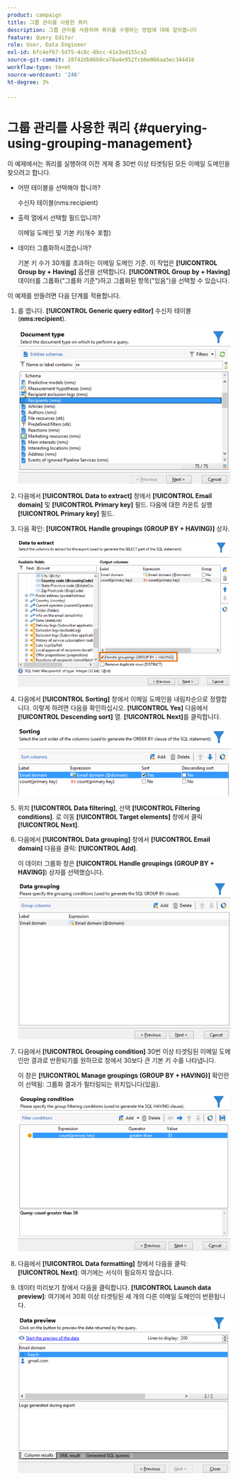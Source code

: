 ```yaml
---
product: campaign
title: 그룹 관리를 사용한 쿼리
description: 그룹 관리를 사용하여 쿼리를 수행하는 방법에 대해 알아봅니다
feature: Query Editor
role: User, Data Engineer
exl-id: 6fc4ef67-5d75-4c8c-8bcc-41e3ed155ca2
source-git-commit: 28742db06b9ca78a4e952fcb0e066aa5ec344416
workflow-type: tm+mt
source-wordcount: '246'
ht-degree: 3%

---
```


# 그룹 관리를 사용한 쿼리 {#querying-using-grouping-management}



이 예제에서는 쿼리를 실행하여 이전 게재 중 30번 이상 타겟팅된 모든 이메일 도메인을 찾으려고 합니다.

* 어떤 테이블을 선택해야 합니까?

  수신자 테이블(nms:recipient)

* 출력 열에서 선택할 필드입니까?

  이메일 도메인 및 기본 키(개수 포함)

* 데이터 그룹화하시겠습니까?

  기본 키 수가 30개를 초과하는 이메일 도메인 기준. 이 작업은 **[!UICONTROL Group by + Having]** 옵션을 선택합니다. **[!UICONTROL Group by + Having]** 데이터를 그룹화(&quot;그룹화 기준&quot;)하고 그룹화된 항목(&quot;있음&quot;)을 선택할 수 있습니다.

이 예제를 만들려면 다음 단계를 적용합니다.

1. 를 엽니다. **[!UICONTROL Generic query editor]** 수신자 테이블(**nms:recipient**).

   ![](assets/query_editor_02.png)

1. 다음에서 **[!UICONTROL Data to extract]** 창에서 **[!UICONTROL Email domain]** 및 **[!UICONTROL Primary key]** 필드. 다음에 대한 카운트 실행 **[!UICONTROL Primary key]** 필드.

1. 다음 확인: **[!UICONTROL Handle groupings (GROUP BY + HAVING)]** 상자.

   ![](assets/query_editor_nveau_29.png)

1. 다음에서 **[!UICONTROL Sorting]** 창에서 이메일 도메인을 내림차순으로 정렬합니다. 이렇게 하려면 다음을 확인하십시오. **[!UICONTROL Yes]** 다음에서 **[!UICONTROL Descending sort]** 열. **[!UICONTROL Next]**&#x200B;를 클릭합니다.

   ![](assets/query_editor_nveau_70.png)

1. 위치 **[!UICONTROL Data filtering]**, 선택 **[!UICONTROL Filtering conditions]**. 로 이동 **[!UICONTROL Target elements]** 창에서 클릭 **[!UICONTROL Next]**.
1. 다음에서 **[!UICONTROL Data grouping]** 창에서 **[!UICONTROL Email domain]** 다음을 클릭: **[!UICONTROL Add]**.

   이 데이터 그룹화 창은 **[!UICONTROL Handle groupings (GROUP BY + HAVING]**) 상자를 선택했습니다.

   ![](assets/query_editor_blocklist_04.png)

1. 다음에서 **[!UICONTROL Grouping condition]** 30번 이상 타겟팅된 이메일 도메인만 결과로 반환되기를 원하므로 창에서 30보다 큰 기본 키 수를 나타냅니다.

   이 창은 **[!UICONTROL Manage groupings (GROUP BY + HAVING)]** 확인란이 선택됨: 그룹화 결과가 필터링되는 위치입니다(있음).

   ![](assets/query_editor_blocklist_05.png)

1. 다음에서 **[!UICONTROL Data formatting]** 창에서 다음을 클릭: **[!UICONTROL Next]**: 여기에는 서식이 필요하지 않습니다.
1. 데이터 미리보기 창에서 다음을 클릭합니다. **[!UICONTROL Launch data preview]**: 여기에서 30회 이상 타겟팅된 세 개의 다른 이메일 도메인이 반환됩니다.

   ![](assets/query_editor_blocklist_06.png)

